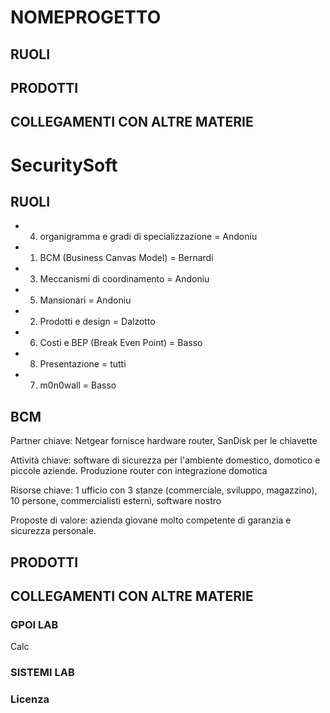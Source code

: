 # NOMEPROGETTO

## RUOLI

## PRODOTTI

## COLLEGAMENTI CON ALTRE MATERIE
# SecuritySoft

## RUOLI

- 4) organigramma e gradi di specializzazione = Andoniu
- 1) BCM (Business Canvas Model) = Bernardi
- 3) Meccanismi di coordinamento = Andoniu
- 5) Mansionari = Andoniu
- 2) Prodotti e design = Dalzotto
- 6) Costi e BEP (Break Even Point) = Basso
- 8) Presentazione = tutti
- 7) m0n0wall = Basso

## BCM

Partner chiave: Netgear fornisce hardware router, SanDisk per le chiavette

Attività chiave: software di sicurezza per l'ambiente domestico, domotico e piccole aziende. Produzione router con integrazione domotica

Risorse chiave: 1 ufficio con 3 stanze (commerciale, sviluppo, magazzino), 10 persone, commercialisti esterni, software nostro

Proposte di valore: azienda giovane molto competente di garanzia e sicurezza personale.



## PRODOTTI



## COLLEGAMENTI CON ALTRE MATERIE

### GPOI LAB

Calc

### SISTEMI LAB

### Licenza
